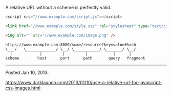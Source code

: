 A relative URL without a scheme is perfectly valid.

```javascript
<script src="//www.example.com/script.js"></script>
```

```html
<link href="//www.example.com/style.css" rel="stylesheet" type="text/css" />
```

```html
<img alt="" src="//www.example.com/image.png" />
```

```
https://www.example.com:8080/some/resource?key=value#hash
\___/   \_____________/ \__/ \___________/ \_______/ \__/
  |            |         |         |           |      |
scheme        host      port      path       query   fragment
```

---

Posted Jan 10, 2013.

https://www.darklaunch.com/2013/01/10/use-a-relative-url-for-javascript-css-images.html